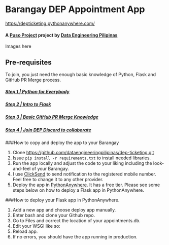 # Barangay DEP Appointment App
https://depticketing.pythonanywhere.com/

#### A [Puso Project](https://www.thepusoproject.ph/) project by [Data Engineering Pilipinas](https://dataengineering.ph/)

Images here 


## Pre-requisites
To join, you just need the enough basic knowledge of Python, Flask and GitHub PR Merge process.
##### [Step 1 | Python for Everybody](https://citizendev.code.sydney/)
##### [Step 2 | Intro to Flask](https://www.youtube.com/playlist?list=PLXmMXHVSvS-AjwTOtiW1DXFYTgUlrUmHV)
##### [Step 3 | Basic GitHub PR Merge Knowledge](https://github.com/dataengineeringpilipinas/thepusoproject/wiki/CitizenDev-%7C-TPP-GitHub-PR-Merge-Flow)
##### [Step 4 | Join DEP Discord to collaborate](https://discord.com/invite/buDgydz7J9)

###How to copy and deploy the app to your Barangay

1. Clone https://github.com/dataengineeringpilipinas/dep-ticketing.git
2. Issue `pip install -r requirements.txt` to install needed libraries.
3. Run the app locally and adjust the code to your liking including the look-and-feel of your Barangay. 
4. I use [ClickSend](http://clicksend.com/) to send notification to the registered mobile number. Feel free to change it to any other provider. 
5. Deploy the app in [PythonAnywhere](https://www.pythonanywhere.com/). It has a free tier. Please see some steps below on how to deploy a Flask app in PythonAnywhere.

###How to deploy your Flask app in PythonAnywhere.
1. Add a new app and choose deploy app manually.
2. Enter bash and clone your Github repo.
3. Go to Files and correct the location of your appointments.db.
4. Edit your WSGI like so: 
5. Reload app.
6. If no errors, you should have the app running in production.


